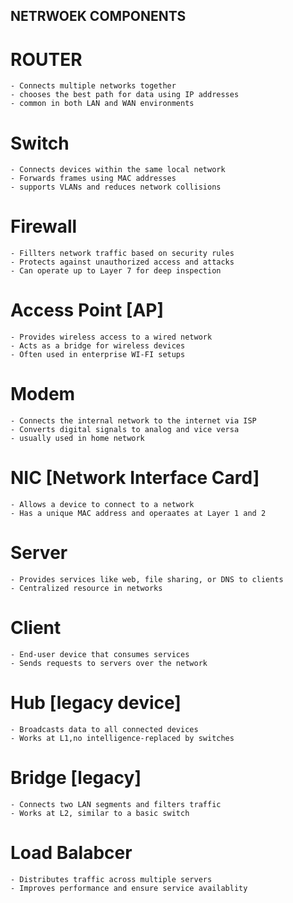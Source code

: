 ## NETRWOEK COMPONENTS

# ROUTER 
    - Connects multiple networks together
    - chooses the best path for data using IP addresses
    - common in both LAN and WAN environments 

# Switch 
    - Connects devices within the same local network 
    - Forwards frames using MAC addresses 
    - supports VLANs and reduces network collisions 

# Firewall 
    - Fillters network traffic based on security rules 
    - Protects against unauthorized access and attacks 
    - Can operate up to Layer 7 for deep inspection 
  
# Access Point [AP]
    - Provides wireless access to a wired network 
    - Acts as a bridge for wireless devices 
    - Often used in enterprise WI-FI setups 

# Modem 
    - Connects the internal network to the internet via ISP 
    - Converts digital signals to analog and vice versa 
    - usually used in home network 

# NIC [Network Interface Card]
    - Allows a device to connect to a network 
    - Has a unique MAC address and operaates at Layer 1 and 2

# Server 
    - Provides services like web, file sharing, or DNS to clients 
    - Centralized resource in networks 

# Client 
    - End-user device that consumes services 
    - Sends requests to servers over the network 

# Hub [legacy device]
    - Broadcasts data to all connected devices
    - Works at L1,no intelligence-replaced by switches

# Bridge [legacy]
    - Connects two LAN segments and filters traffic 
    - Works at L2, similar to a basic switch 

# Load Balabcer 
    - Distributes traffic across multiple servers
    - Improves performance and ensure service availablity
